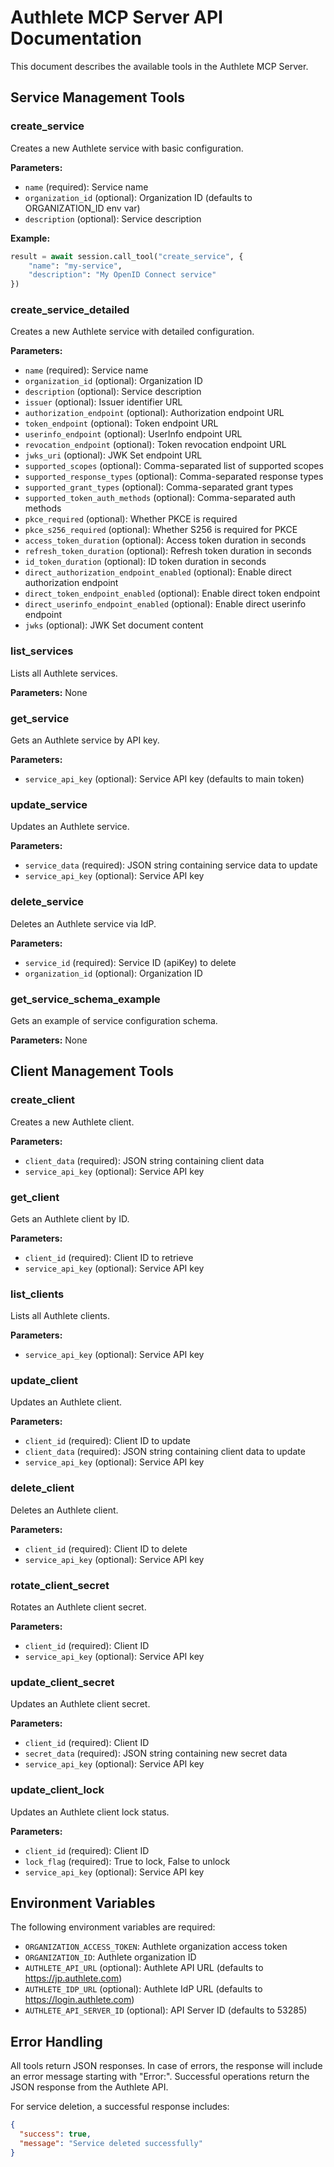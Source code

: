 # Authlete MCP Server API Documentation

This document describes the available tools in the Authlete MCP Server.

## Service Management Tools

### create_service
Creates a new Authlete service with basic configuration.

**Parameters:**
- `name` (required): Service name
- `organization_id` (optional): Organization ID (defaults to ORGANIZATION_ID env var)
- `description` (optional): Service description

**Example:**
```python
result = await session.call_tool("create_service", {
    "name": "my-service",
    "description": "My OpenID Connect service"
})
```

### create_service_detailed
Creates a new Authlete service with detailed configuration.

**Parameters:**
- `name` (required): Service name
- `organization_id` (optional): Organization ID
- `description` (optional): Service description
- `issuer` (optional): Issuer identifier URL
- `authorization_endpoint` (optional): Authorization endpoint URL
- `token_endpoint` (optional): Token endpoint URL
- `userinfo_endpoint` (optional): UserInfo endpoint URL
- `revocation_endpoint` (optional): Token revocation endpoint URL
- `jwks_uri` (optional): JWK Set endpoint URL
- `supported_scopes` (optional): Comma-separated list of supported scopes
- `supported_response_types` (optional): Comma-separated response types
- `supported_grant_types` (optional): Comma-separated grant types
- `supported_token_auth_methods` (optional): Comma-separated auth methods
- `pkce_required` (optional): Whether PKCE is required
- `pkce_s256_required` (optional): Whether S256 is required for PKCE
- `access_token_duration` (optional): Access token duration in seconds
- `refresh_token_duration` (optional): Refresh token duration in seconds
- `id_token_duration` (optional): ID token duration in seconds
- `direct_authorization_endpoint_enabled` (optional): Enable direct authorization endpoint
- `direct_token_endpoint_enabled` (optional): Enable direct token endpoint
- `direct_userinfo_endpoint_enabled` (optional): Enable direct userinfo endpoint
- `jwks` (optional): JWK Set document content

### list_services
Lists all Authlete services.

**Parameters:** None

### get_service
Gets an Authlete service by API key.

**Parameters:**
- `service_api_key` (optional): Service API key (defaults to main token)

### update_service
Updates an Authlete service.

**Parameters:**
- `service_data` (required): JSON string containing service data to update
- `service_api_key` (optional): Service API key

### delete_service
Deletes an Authlete service via IdP.

**Parameters:**
- `service_id` (required): Service ID (apiKey) to delete
- `organization_id` (optional): Organization ID

### get_service_schema_example
Gets an example of service configuration schema.

**Parameters:** None

## Client Management Tools

### create_client
Creates a new Authlete client.

**Parameters:**
- `client_data` (required): JSON string containing client data
- `service_api_key` (optional): Service API key

### get_client
Gets an Authlete client by ID.

**Parameters:**
- `client_id` (required): Client ID to retrieve
- `service_api_key` (optional): Service API key

### list_clients
Lists all Authlete clients.

**Parameters:**
- `service_api_key` (optional): Service API key

### update_client
Updates an Authlete client.

**Parameters:**
- `client_id` (required): Client ID to update
- `client_data` (required): JSON string containing client data to update
- `service_api_key` (optional): Service API key

### delete_client
Deletes an Authlete client.

**Parameters:**
- `client_id` (required): Client ID to delete
- `service_api_key` (optional): Service API key

### rotate_client_secret
Rotates an Authlete client secret.

**Parameters:**
- `client_id` (required): Client ID
- `service_api_key` (optional): Service API key

### update_client_secret
Updates an Authlete client secret.

**Parameters:**
- `client_id` (required): Client ID
- `secret_data` (required): JSON string containing new secret data
- `service_api_key` (optional): Service API key

### update_client_lock
Updates an Authlete client lock status.

**Parameters:**
- `client_id` (required): Client ID
- `lock_flag` (required): True to lock, False to unlock
- `service_api_key` (optional): Service API key

## Environment Variables

The following environment variables are required:

- `ORGANIZATION_ACCESS_TOKEN`: Authlete organization access token
- `ORGANIZATION_ID`: Authlete organization ID
- `AUTHLETE_API_URL` (optional): Authlete API URL (defaults to https://jp.authlete.com)
- `AUTHLETE_IDP_URL` (optional): Authlete IdP URL (defaults to https://login.authlete.com)
- `AUTHLETE_API_SERVER_ID` (optional): API Server ID (defaults to 53285)

## Error Handling

All tools return JSON responses. In case of errors, the response will include an error message starting with "Error:". Successful operations return the JSON response from the Authlete API.

For service deletion, a successful response includes:
```json
{
  "success": true,
  "message": "Service deleted successfully"
}
```